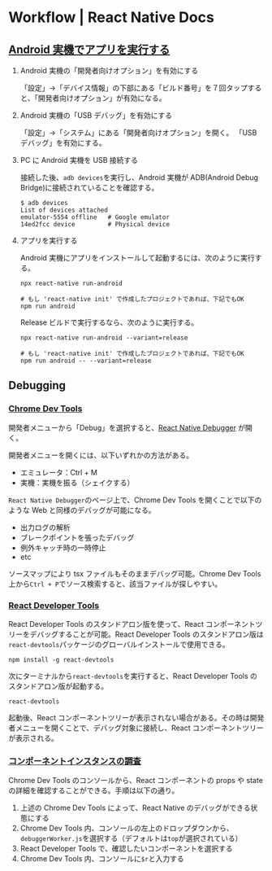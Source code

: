 # Workflow | React Native Docs

## [Android 実機でアプリを実行する](https://reactnative.dev/docs/running-on-device#running-your-app-on-android-devices)

1. Android 実機の「開発者向けオプション」を有効にする

   「設定」→「デバイス情報」の下部にある「ビルド番号」を７回タップすると、「開発者向けオプション」が有効になる。

1. Android 実機の「USB デバッグ」を有効にする

   「設定」→「システム」にある「開発者向けオプション」を開く。
   「USB デバッグ」を有効にする。

1. PC に Android 実機を USB 接続する

   接続した後、`adb devices`を実行し、Android 実機が ADB(Android Debug Bridge)に接続されていることを確認する。

   ```shell
   $ adb devices
   List of devices attached
   emulator-5554 offline   # Google emulator
   14ed2fcc device         # Physical device
   ```

1. アプリを実行する

   Android 実機にアプリをインストールして起動するには、次のように実行する。

   ```shell
   npx react-native run-android

   # もし 'react-native init' で作成したプロジェクトであれば、下記でもOK
   npm run android
   ```

   Release ビルドで実行するなら、次のように実行する。

   ```shell
   npx react-native run-android --variant=release

   # もし 'react-native init' で作成したプロジェクトであれば、下記でもOK
   npm run android -- --variant=release
   ```

## Debugging

### [Chrome Dev Tools](https://reactnative.dev/docs/debugging#chrome-developer-tools)

開発者メニューから「Debug」を選択すると、[React Native Debugger](http://localhost:8081/debugger-ui) が開く。

開発者メニューを開くには、以下いずれかの方法がある。

- エミュレータ：Ctrl + M
- 実機：実機を振る（シェイクする）

`React Native Debugger`のページ上で、Chrome Dev Tools を開くことで以下のような Web と同様のデバッグが可能になる。

- 出力ログの解析
- ブレークポイントを張ったデバッグ
- 例外キャッチ時の一時停止
- etc

ソースマップにより tsx ファイルもそのままデバッグ可能。Chrome Dev Tools 上から`Ctrl + P`でソース検索すると、該当ファイルが探しやすい。

### [React Developer Tools](https://reactnative.dev/docs/debugging#chrome-developer-tools)

React Developer Tools のスタンドアロン版を使って、React コンポーネントツリーをデバッグすることが可能。React Developer Tools のスタンドアロン版は`react-devtools`パッケージのグローバルインストールで使用できる。

```shell
npm install -g react-devtools
```

次にターミナルから`react-devtools`を実行すると、React Developer Tools のスタンドアロン版が起動する。

```shell
react-devtools
```

起動後、React コンポーネントツリーが表示されない場合がある。その時は開発者メニューを開くことで、デバッグ対象に接続し、React コンポーネントツリーが表示される。

### [コンポーネントインスタンスの調査](https://reactnative.dev/docs/debugging#inspecting-component-instances)

Chrome Dev Tools のコンソールから、React コンポーネントの props や state の詳細を確認することができる。手順は以下の通り。

1. 上述の Chrome Dev Tools によって、React Native のデバッグができる状態にする
2. Chrome Dev Tools 内、コンソールの左上のドロップダウンから、`debuggerWorker.js`を選択する（デフォルトは`top`が選択されている）
3. React Developer Tools で、確認したいコンポーネントを選択する
4. Chrome Dev Tools 内、コンソールに`$r`と入力する
